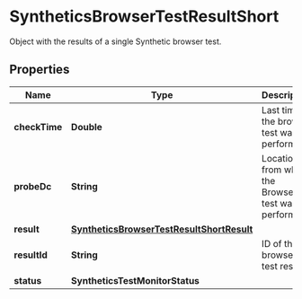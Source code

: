 

# SyntheticsBrowserTestResultShort

Object with the results of a single Synthetic browser test.

## Properties

Name | Type | Description | Notes
------------ | ------------- | ------------- | -------------
**checkTime** | **Double** | Last time the browser test was performed. |  [optional]
**probeDc** | **String** | Location from which the Browser test was performed. |  [optional]
**result** | [**SyntheticsBrowserTestResultShortResult**](SyntheticsBrowserTestResultShortResult.md) |  |  [optional]
**resultId** | **String** | ID of the browser test result. |  [optional]
**status** | **SyntheticsTestMonitorStatus** |  |  [optional]



